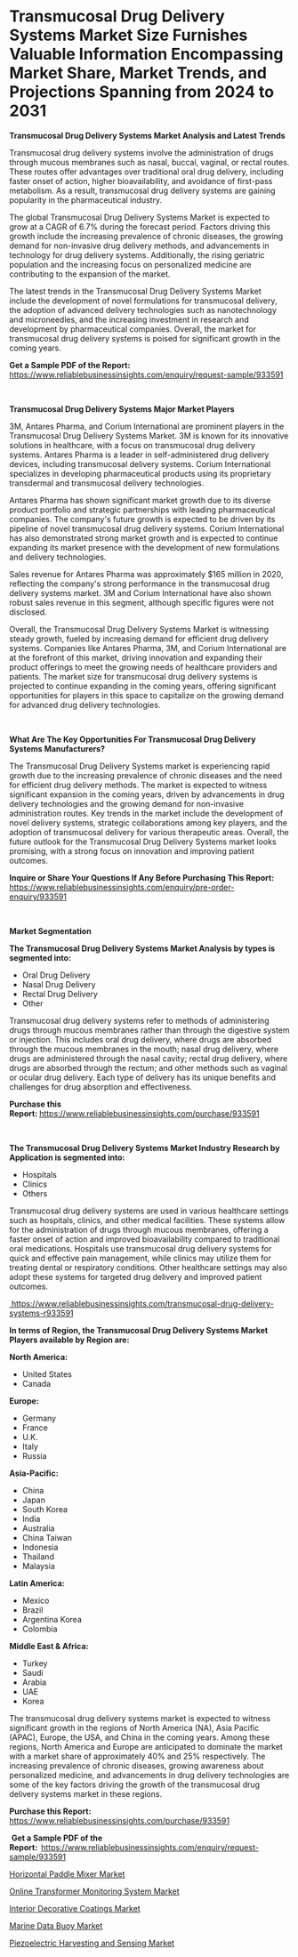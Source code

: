 <p><h1>Transmucosal Drug Delivery Systems Market Size Furnishes Valuable Information Encompassing Market Share, Market Trends, and Projections Spanning from 2024 to 2031</h1></p><p><strong>Transmucosal Drug Delivery Systems Market Analysis and Latest Trends</strong></p>
<p><p>Transmucosal drug delivery systems involve the administration of drugs through mucous membranes such as nasal, buccal, vaginal, or rectal routes. These routes offer advantages over traditional oral drug delivery, including faster onset of action, higher bioavailability, and avoidance of first-pass metabolism. As a result, transmucosal drug delivery systems are gaining popularity in the pharmaceutical industry.</p><p>The global Transmucosal Drug Delivery Systems Market is expected to grow at a CAGR of 6.7% during the forecast period. Factors driving this growth include the increasing prevalence of chronic diseases, the growing demand for non-invasive drug delivery methods, and advancements in technology for drug delivery systems. Additionally, the rising geriatric population and the increasing focus on personalized medicine are contributing to the expansion of the market.</p><p>The latest trends in the Transmucosal Drug Delivery Systems Market include the development of novel formulations for transmucosal delivery, the adoption of advanced delivery technologies such as nanotechnology and microneedles, and the increasing investment in research and development by pharmaceutical companies. Overall, the market for transmucosal drug delivery systems is poised for significant growth in the coming years.</p></p>
<p><strong>Get a Sample PDF of the Report:&nbsp;</strong> <a href="https://www.reliablebusinessinsights.com/enquiry/request-sample/933591">https://www.reliablebusinessinsights.com/enquiry/request-sample/933591</a></p>
<p>&nbsp;</p>
<p><strong>Transmucosal Drug Delivery Systems Major Market Players</strong></p>
<p><p>3M, Antares Pharma, and Corium International are prominent players in the Transmucosal Drug Delivery Systems Market. 3M is known for its innovative solutions in healthcare, with a focus on transmucosal drug delivery systems. Antares Pharma is a leader in self-administered drug delivery devices, including transmucosal delivery systems. Corium International specializes in developing pharmaceutical products using its proprietary transdermal and transmucosal delivery technologies.</p><p>Antares Pharma has shown significant market growth due to its diverse product portfolio and strategic partnerships with leading pharmaceutical companies. The company's future growth is expected to be driven by its pipeline of novel transmucosal drug delivery systems. Corium International has also demonstrated strong market growth and is expected to continue expanding its market presence with the development of new formulations and delivery technologies.</p><p>Sales revenue for Antares Pharma was approximately $165 million in 2020, reflecting the company's strong performance in the transmucosal drug delivery systems market. 3M and Corium International have also shown robust sales revenue in this segment, although specific figures were not disclosed.</p><p>Overall, the Transmucosal Drug Delivery Systems Market is witnessing steady growth, fueled by increasing demand for efficient drug delivery systems. Companies like Antares Pharma, 3M, and Corium International are at the forefront of this market, driving innovation and expanding their product offerings to meet the growing needs of healthcare providers and patients. The market size for transmucosal drug delivery systems is projected to continue expanding in the coming years, offering significant opportunities for players in this space to capitalize on the growing demand for advanced drug delivery technologies.</p></p>
<p>&nbsp;</p>
<p><strong>What Are The Key Opportunities For Transmucosal Drug Delivery Systems Manufacturers?</strong></p>
<p><p>The Transmucosal Drug Delivery Systems market is experiencing rapid growth due to the increasing prevalence of chronic diseases and the need for efficient drug delivery methods. The market is expected to witness significant expansion in the coming years, driven by advancements in drug delivery technologies and the growing demand for non-invasive administration routes. Key trends in the market include the development of novel delivery systems, strategic collaborations among key players, and the adoption of transmucosal delivery for various therapeutic areas. Overall, the future outlook for the Transmucosal Drug Delivery Systems market looks promising, with a strong focus on innovation and improving patient outcomes.</p></p>
<p><strong>Inquire or Share Your Questions If Any Before Purchasing This Report:</strong> <a href="https://www.reliablebusinessinsights.com/enquiry/pre-order-enquiry/933591">https://www.reliablebusinessinsights.com/enquiry/pre-order-enquiry/933591</a></p>
<p>&nbsp;</p>
<p><strong>Market Segmentation</strong></p>
<p><strong>The Transmucosal Drug Delivery Systems Market Analysis by types is segmented into:</strong></p>
<p><ul><li>Oral Drug Delivery</li><li>Nasal Drug Delivery</li><li>Rectal Drug Delivery</li><li>Other</li></ul></p>
<p><p>Transmucosal drug delivery systems refer to methods of administering drugs through mucous membranes rather than through the digestive system or injection. This includes oral drug delivery, where drugs are absorbed through the mucous membranes in the mouth; nasal drug delivery, where drugs are administered through the nasal cavity; rectal drug delivery, where drugs are absorbed through the rectum; and other methods such as vaginal or ocular drug delivery. Each type of delivery has its unique benefits and challenges for drug absorption and effectiveness.</p></p>
<p><strong>Purchase this Report:&nbsp;</strong><a href="https://www.reliablebusinessinsights.com/purchase/933591">https://www.reliablebusinessinsights.com/purchase/933591</a></p>
<p>&nbsp;</p>
<p><strong>The Transmucosal Drug Delivery Systems Market Industry Research by Application is segmented into:</strong></p>
<p><ul><li>Hospitals</li><li>Clinics</li><li>Others</li></ul></p>
<p><p>Transmucosal drug delivery systems are used in various healthcare settings such as hospitals, clinics, and other medical facilities. These systems allow for the administration of drugs through mucous membranes, offering a faster onset of action and improved bioavailability compared to traditional oral medications. Hospitals use transmucosal drug delivery systems for quick and effective pain management, while clinics may utilize them for treating dental or respiratory conditions. Other healthcare settings may also adopt these systems for targeted drug delivery and improved patient outcomes.</p></p>
<p><a href="https://www.reliablebusinessinsights.com/transmucosal-drug-delivery-systems-r933591">&nbsp;https://www.reliablebusinessinsights.com/transmucosal-drug-delivery-systems-r933591</a></p>
<p><strong>In terms of Region, the Transmucosal Drug Delivery Systems Market Players available by Region are:</strong></p>
<p>
    <p> <strong> North America: </strong>
        <ul>
            <li>United States</li>
            <li>Canada</li>
        </ul>
        </p> 
    <p> <strong> Europe: </strong>
        <ul>
            <li>Germany</li>
            <li>France</li>
            <li>U.K.</li>
            <li>Italy</li>
            <li>Russia</li>
        </ul>
        </p> 
    <p> <strong> Asia-Pacific: </strong>
        <ul>
            <li>China</li>
            <li>Japan</li>
            <li>South Korea</li>
            <li>India</li>
            <li>Australia</li>
            <li>China Taiwan</li>
            <li>Indonesia</li>
            <li>Thailand</li>
            <li>Malaysia</li>
        </ul>
        </p> 
    <p> <strong> Latin America: </strong>
        <ul>
            <li>Mexico</li>
            <li>Brazil</li>
            <li>Argentina Korea</li>
            <li>Colombia</li>
        </ul>
        </p> 
    <p> <strong> Middle East & Africa: </strong>
        <ul>
            <li>Turkey</li>
            <li>Saudi</li>
            <li>Arabia</li>
            <li>UAE</li>
            <li>Korea</li>
        </ul>
    </p>
    </p>
<p><p>The transmucosal drug delivery systems market is expected to witness significant growth in the regions of North America (NA), Asia Pacific (APAC), Europe, the USA, and China in the coming years. Among these regions, North America and Europe are anticipated to dominate the market with a market share of approximately 40% and 25% respectively. The increasing prevalence of chronic diseases, growing awareness about personalized medicine, and advancements in drug delivery technologies are some of the key factors driving the growth of the transmucosal drug delivery systems market in these regions.</p></p>
<p><strong>Purchase this Report: </strong><a href="https://www.reliablebusinessinsights.com/purchase/933591">https://www.reliablebusinessinsights.com/purchase/933591</a></p>
<p>&nbsp;<strong>Get a Sample PDF of the Report:&nbsp;&nbsp;</strong><a href="https://www.reliablebusinessinsights.com/enquiry/request-sample/933591">https://www.reliablebusinessinsights.com/enquiry/request-sample/933591</a></p>
<p><strong></strong></p>
<p><p><a href="https://medium.com/@adamsaput321_54920/future-trends-in-global-horizontal-paddle-mixer-market-market-insights-and-analysis-from-2024-to-aea75dd3f032">Horizontal Paddle Mixer Market</a></p><p><a href="https://medium.com/@paulalkim0612024/online-transformer-monitoring-system-market-size-growth-trends-statistics-forecasts-2024-960c6a2a9dcf">Online Transformer Monitoring System Market</a></p><p><a href="https://www.linkedin.com/pulse/deep-dive-interior-decorative-coatings-market-itstrends-segmentation-fqqlf?trackingId=IzUj%2FunjRYm%2BVn7LF9MAaw%3D%3D">Interior Decorative Coatings Market</a></p><p><a href="https://medium.com/@judypierce2022/marine-data-buoy-market-report-by-product-type-drifting-buoy-moored-buoy-end-use-shallow-9ba2dc3b2d4e">Marine Data Buoy Market</a></p><p><a href="https://github.com/marloy8/Market-Research-Report-List-5/blob/main/piezoelectric-harvesting-and-sensing-market.md">Piezoelectric Harvesting and Sensing Market</a></p></p>